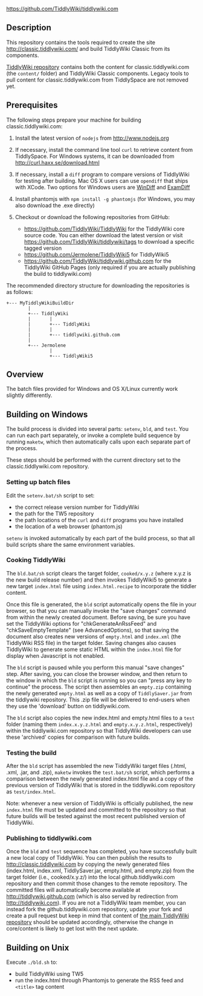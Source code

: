 https://github.com/TiddlyWiki/tiddlywiki.com


## Description

This repository contains the tools required to create the site http://classic.tiddlywiki.com/ and build TiddlyWiki Classic from its components.

[TiddlyWiki repository](https://github.com/TiddlyWiki/tiddlywiki/) contains both the content for classic.tiddlywiki.com (the `content/` folder) and TiddlyWiki Classic components. Legacy tools to pull content for classic.tiddlywiki.com from TiddlySpace are not removed yet.


## Prerequisites

The following steps prepare your machine for building classic.tiddlywiki.com:

1. Install the latest version of `nodejs` from http://www.nodejs.org
2. If necessary, install the command line tool `curl` to retrieve content from TiddlySpace. For Windows systems, it can be downloaded from http://curl.haxx.se/download.html
3. If necessary, install a `diff` program to compare versions of TiddlyWiki for testing after building. Mac OS X users can use `opendiff` that ships with XCode. Two options for Windows users are [WinDiff](http://www.grigsoft.com/download-windiff.htm) and [ExamDiff](http://www.prestosoft.com/edp_examdiff.asp)
4. Install phantomjs with `npm install -g phantomjs` (for Windows, you may also download the .exe directly)
5. Checkout or download the following repositories from GitHub:

	* https://github.com/TiddlyWiki/TiddlyWiki for the TiddlyWiki core source code. You can either download the latest version or visit https://github.com/TiddlyWiki/tiddlywiki/tags to download a specific tagged version
	* https://github.com/Jermolene/TiddlyWiki5 for TiddlyWiki5
	* https://github.com/TiddlyWiki/tiddlywiki.github.com for the TiddlyWiki GitHub Pages (only required if you are actually publishing the build to tiddlywiki.com)

The recommended directory structure for downloading the repositories is as follows:

	+--- MyTiddlyWikiBuildDir
			|
			+--- TiddlyWiki
			|		|
			|		+--- TiddlyWiki
			|		|
			|		+--- tiddlywiki.github.com
			|
			+--- Jermolene
					|
					+--- TiddlyWiki5

## Overview

The batch files provided for Windows and OS X/Linux currently work slightly differently.

## Building on Windows

The build process is divided into several parts: `setenv`, `bld`, and `test`.  You can run each part separately, or invoke a complete build sequence by running `maketw`, which then automatically calls upon each separate part of the process.

These steps should be performed with the current directory set to the classic.tiddlywiki.com repository.

### Setting up batch files

Edit the `setenv.bat/sh` script to set:

* the correct release version number for TiddlyWiki
* the path for the TW5 repository
* the path locations of the `curl` and `diff` programs you have installed
* the location of a web browser (phantom.js)

`setenv` is invoked automatically by each part of the build process, so that all build scripts share the same environment variables.

### Cooking TiddlyWiki

The `bld.bat/sh` script clears the target folder, `cooked/x.y.z` (where x.y.z is the new build release number) and then invokes TiddlyWiki5 to generate a new target `index.html` file using `index.html.recipe` to incorporate the tiddler content.

Once this file is generated, the `bld` script automatically opens the file in your browser, so that you can manually invoke the "save changes" command from within the newly created document.  Before saving, be sure you have set the TiddlyWiki options for "chkGenerateAnRssFeed" and "chkSaveEmptyTemplate" (see AdvancedOptions), so that saving the document also creates new versions of `empty.html` and `index.xml` (the TiddlyWiki RSS file) in the target folder.  Saving changes also causes TiddlyWiki to generate some static HTML within the `index.html` file for display when Javascript is not enabled.

The `bld` script is paused while you perform this manual "save changes" step.  After saving, you can close the browser window, and then return to the window in which the `bld` script is running so you can "press any key to continue" the process.  The script then assembles an `empty.zip` containing the newly generated `empty.html` as well as a copy of `TiddlySaver.jar` from the tiddlywiki repository.  This .zip file will be delivered to end-users when they use the 'download' button on tiddlywiki.com.

The `bld` script also copies the new index.html and empty.html files to a `test` folder (naming them `index.x.y.z.html` and `empty.x.y.z.html`, respectively) within the tiddlywiki.com repository so that TiddlyWiki developers can use these 'archived' copies for comparison with future builds.

### Testing the build

After the `bld` script has assembled the new TiddlyWiki target files (.html, .xml, .jar, and .zip), `maketw` invokes the `test.bat/sh` script, which performs a comparison between the newly generated index.html file and a copy of the previous version of TiddlyWiki that is stored in the tiddlywiki.com repository as `test/index.html`.

Note: whenever a new version of TiddlyWiki is officially published, the new `index.html` file must be updated and committed to the repository so that future builds will be tested against the most recent published version of TiddlyWiki.

### Publishing to tiddlywiki.com

Once the `bld` and `test` sequence has completed, you have successfully built a new local copy of TiddlyWiki.  You can then publish the results to http://classic.tiddlywiki.com by copying the newly generated files (index.html, index.xml, TiddlySaver.jar, empty.html, and empty.zip) from the target folder (i.e., cooked/x.y.z/) into the local github.tiddlywiki.com repository and then commit those changes to the remote repository.  The committed files will automatically become available at http://tiddlywiki.github.com (which is also served by redirection from http://tiddlywiki.com).  If you are not a TiddlyWiki team member, you can instead fork the github.tiddlywiki.com repository, update your fork and create a pull request but keep in mind that content of [the main TiddlyWiki repository](https://github.com/TiddlyWiki/TiddlyWiki) should be updated accordingly, otherwise the change in core/content is likely to get lost with the next update.

## Building on Unix

Execute `./bld.sh` to:

* build TiddlyWiki using TW5
* run the index.html  through Phantomjs to generate the RSS feed and `<title>` tag content
